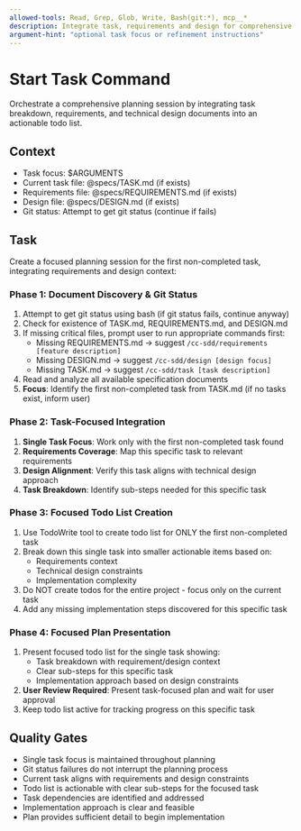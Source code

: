 ```yaml
---
allowed-tools: Read, Grep, Glob, Write, Bash(git:*), mcp__*
description: Integrate task, requirements and design for comprehensive planning
argument-hint: "optional task focus or refinement instructions"
---
```


# Start Task Command

Orchestrate a comprehensive planning session by integrating task breakdown, requirements, and technical design documents into an actionable todo list.

## Context
- Task focus: $ARGUMENTS
- Current task file: @specs/TASK.md (if exists)
- Requirements file: @specs/REQUIREMENTS.md (if exists) 
- Design file: @specs/DESIGN.md (if exists)
- Git status: Attempt to get git status (continue if fails)

## Task
Create a focused planning session for the first non-completed task, integrating requirements and design context:

### Phase 1: Document Discovery & Git Status
1. Attempt to get git status using bash (if git status fails, continue anyway)
2. Check for existence of TASK.md, REQUIREMENTS.md, and DESIGN.md
3. If missing critical files, prompt user to run appropriate commands first:
   - Missing REQUIREMENTS.md → suggest `/cc-sdd/requirements [feature description]`
   - Missing DESIGN.md → suggest `/cc-sdd/design [design focus]`
   - Missing TASK.md → suggest `/cc-sdd/task [task description]`
4. Read and analyze all available specification documents
5. **Focus**: Identify the first non-completed task from TASK.md (if no tasks exist, inform user)

### Phase 2: Task-Focused Integration
1. **Single Task Focus**: Work only with the first non-completed task found
2. **Requirements Coverage**: Map this specific task to relevant requirements
3. **Design Alignment**: Verify this task aligns with technical design approach
4. **Task Breakdown**: Identify sub-steps needed for this specific task

### Phase 3: Focused Todo List Creation
1. Use TodoWrite tool to create todo list for ONLY the first non-completed task
2. Break down this single task into smaller actionable items based on:
   - Requirements context
   - Technical design constraints
   - Implementation complexity
3. Do NOT create todos for the entire project - focus only on the current task
4. Add any missing implementation steps discovered for this specific task

### Phase 4: Focused Plan Presentation
1. Present focused todo list for the single task showing:
   - Task breakdown with requirement/design context
   - Clear sub-steps for this specific task
   - Implementation approach based on design constraints
2. **User Review Required**: Present task-focused plan and wait for user approval
3. Keep todo list active for tracking progress on this specific task

## Quality Gates
- Single task focus is maintained throughout planning
- Git status failures do not interrupt the planning process
- Current task aligns with requirements and design constraints
- Todo list is actionable with clear sub-steps for the focused task
- Task dependencies are identified and addressed
- Implementation approach is clear and feasible
- Plan provides sufficient detail to begin implementation